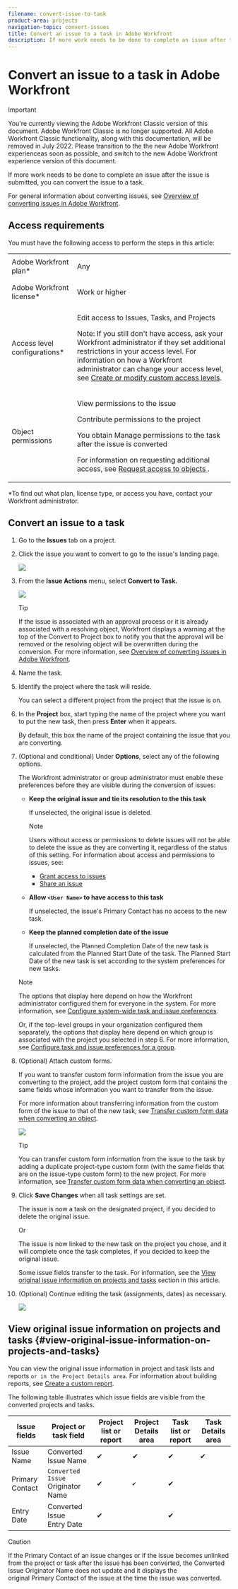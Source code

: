 ```yaml
---
filename: convert-issue-to-task
product-area: projects
navigation-topic: convert-issues
title: Convert an issue to a task in Adobe Workfront
description: If more work needs to be done to complete an issue after the issue is submitted, you can convert the issue to a task.
---
```


# Convert an issue to a task in&nbsp;Adobe Workfront

>[!IMPORTANT]
>
>You're currently viewing the Adobe Workfront Classic version of this document. Adobe Workfront Classic is no longer supported. All Adobe Workfront Classic functionality, along with this documentation, will be removed in July 2022. Please transition to the the new Adobe Workfront experienceas soon as possible, and switch to the new Adobe Workfront experience version of this document.

If more work needs to be done to complete an issue after the issue is submitted, you can convert the issue to a task.

For general information about converting issues, see [Overview of converting issues in Adobe Workfront](../../../manage-work/issues/convert-issues/convert-issues.md).

## Access requirements

You must have the following access to perform the steps in this article:

<table> 
 <col> 
 <col> 
 <tbody> 
  <tr> 
   <td role="rowheader">Adobe Workfront plan*</td> 
   <td> <p>Any</p> </td> 
  </tr> 
  <tr> 
   <td role="rowheader">Adobe Workfront license*</td> 
   <td> <p>Work or higher</p> </td> 
  </tr> 
  <tr> 
   <td role="rowheader">Access level configurations*</td> 
   <td> <p>Edit access to Issues, Tasks, and Projects</p> <p>Note: If you still don't have access, ask your Workfront administrator if they set additional restrictions in your access level. For information on how a Workfront administrator can change your access level, see <a href="../../../administration-and-setup/add-users/configure-and-grant-access/create-modify-access-levels.md" class="MCXref xref">Create or modify custom access levels</a>.</p> </td> 
  </tr> 
  <tr> 
   <td role="rowheader">Object permissions</td> 
   <td> <p>View permissions to the issue</p> <p>Contribute permissions to the project</p> <p>You obtain&nbsp;Manage permissions to the task after the issue is converted</p> <p>For information on requesting additional access, see <a href="../../../workfront-basics/grant-and-request-access-to-objects/request-access.md" class="MCXref xref">Request access to objects </a>.</p> </td> 
  </tr> 
 </tbody> 
</table>

&#42;To find out what plan, license type, or access you have, contact your Workfront administrator.

## Convert an issue to a task

1. Go to the **Issues** tab on a project.  
1. Click the issue you want to convert to go to the issue's landing page.

   ![](assets/ci6-350x61.png)

1. From the **Issue Actions** menu, select **Convert to Task.**

   ![](assets/ci7-350x433.png)

   >[!TIP]
   >
   >If the issue is associated with an approval process or it is already associated with a resolving object, Workfront displays a warning at the top of the Convert to Project box to notify you that the approval will be removed or the resolving object will be overwritten during the conversion. For more information, see [Overview of converting issues in Adobe Workfront](../../../manage-work/issues/convert-issues/convert-issues.md).

1. Name the task.
1. Identify the project where the task will reside.

   You can select a different project from the project that the issue is on.

1. In the **Project** box, start typing the name of the project where you want to put the new task, then press **Enter** when it appears.

   By default, this box the name of the project containing the issue that you are converting.

1. (Optional and conditional) Under **Options**, select any of the following options.

   The Workfront administrator or group administrator must enable these preferences before they are visible during the conversion of issues:

   * **Keep the original issue and tie its resolution to the this task**

     If unselected, the original issue is deleted.

     >[!NOTE]
     >
     >Users without access or permissions to delete issues will not be able to delete the issue as they are converting it, regardless of the status of this setting. For information about access and permissions to issues, see:
     >
     >   
     >   
     >   * [Grant access to issues](../../../administration-and-setup/add-users/configure-and-grant-access/grant-access-issues.md) 
     >   * [Share an issue](../../../workfront-basics/grant-and-request-access-to-objects/share-an-issue.md) 
     >   
     >

   * **Allow `<User Name>` to have access to this task**

     If unselected, the issue's Primary Contact has no access to the new task.
   
   * **Keep the planned completion date of the issue**

     If unselected, the Planned Completion Date of the new task is calculated from the Planned Start Date of the task. The Planned Start Date of the new task is set according to the system preferences for new tasks.

   >[!NOTE]
   >
   >
   >The options that display here depend on how the Workfront administrator configured them for everyone in the system. For more information, see [Configure system-wide task and issue preferences](../../../administration-and-setup/set-up-workfront/configure-system-defaults/set-task-issue-preferences.md).
   >
   >
   >Or, if the top-level groups in your organization configured them separately, the options that display here depend on which group is associated with the project you selected in step 6. For more information, see [Configure task and issue preferences for a group](../../../administration-and-setup/manage-groups/create-and-manage-groups/configure-task-issue-preferences-group.md).

1. (Optional) Attach custom forms.

   If you want to transfer custom form information from the issue you are converting to the project, add the project custom form that contains the same fields whose information you want to transfer from the issue.

   For more information about transferring information from the custom form of the issue to that of the new task, see [Transfer custom form data when converting an object](../../../administration-and-setup/customize-workfront/create-manage-custom-forms/transfer-custom-form-data-larger-item.md).

   ![](assets/ci8-350x284.png)

   >[!TIP]
   >
   >You can transfer custom form information from the issue to the task by adding a duplicate project-type custom form (with the same fields that are on the issue-type custom form) to the new project. For more information, see [Transfer custom form data when converting an object](../../../administration-and-setup/customize-workfront/create-manage-custom-forms/transfer-custom-form-data-larger-item.md).

1. Click **Save Changes** when all task settings are set.

   The issue is now a task on the designated project, if you decided to delete the original issue.

   Or

   The issue is now linked to the new task on the project you chose, and it will complete once the task completes, if you decided to keep the original issue.

   Some issue fields transfer to the task. For information, see the [View original issue information on projects and tasks](#view-original-issue-information-on-projects-and-tasks) section in this article.

1. (Optional) Continue editing the task (assignments, dates) as necessary.

   ![](assets/ci9-350x91.png)

## View original issue information on projects and tasks {#view-original-issue-information-on-projects-and-tasks}

You can view the original issue information in project and task lists and reports ```or in the Project Details area```. For information about building reports, see [Create a custom report](../../../reports-and-dashboards/reports/creating-and-managing-reports/create-custom-report.md).

The following table illustrates which&nbsp;issue fields are visible from the converted projects and tasks. 

| Issue fields |Project or task field |Project list or report |Project Details area |Task list or report |Task Details area |
|---|---|---|---|---|---|
| Issue Name |Converted Issue Name |✔ |✔ |✔ |✔ |
| Primary Contact | ```Converted Issue``` Originator Name |✔ | ```✔```  |✔ |&nbsp; |
| Entry Date |Converted Issue Entry&nbsp;Date |✔ |&nbsp; |✔ |&nbsp; |

>[!CAUTION]
>
>If the Primary&nbsp;Contact of an issue changes or if the issue becomes unlinked from the project or task after the issue has been converted, the Converted Issue Originator Name does not update and it displays the original&nbsp;Primary&nbsp;Contact of the issue at the time the issue was converted.


